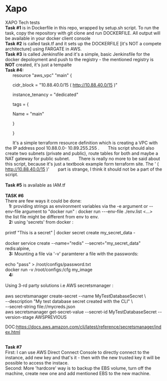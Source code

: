 # Xapo
XAPO Tech tests <br />
**Task #1** is in Dockerfile in this repo, wrapped by setup.sh script. To run the task, copy the repository with git clone and run DOCKERFILE. All output will be available in your docker client console <br /> 
**Task #2** is called task.tf and it sets up the DOCKERFILE [it's NOT a compete architecture] using FARGATE in AWS. <br />
**Task #3** is called Jenkinsfile and it's a simple, basic Jenkinsfile for the docker depoloyment and push to the registry - the mentioned registry is **NOT** created, it's just a tempalte<br />
**Task #4:**
<br />
&nbsp;&nbsp;&nbsp;&nbsp;&nbsp;&nbsp;resource "aws_vpc" "main" {

&nbsp;&nbsp;&nbsp;&nbsp;&nbsp;&nbsp;cidr_block = "10.88.40.0/15 ( http://10.88.40.0/15 )"

&nbsp;&nbsp;&nbsp;&nbsp;&nbsp;&nbsp;instance_tenancy = "dedicated"

&nbsp;&nbsp;&nbsp;&nbsp;&nbsp;&nbsp;tags = {

&nbsp;&nbsp;&nbsp;&nbsp;&nbsp;&nbsp;Name = "main"

&nbsp;&nbsp;&nbsp;&nbsp;&nbsp;&nbsp;}

&nbsp;&nbsp;&nbsp;&nbsp;&nbsp;&nbsp;}



&nbsp;&nbsp;&nbsp;&nbsp;&nbsp;&nbsp;It's a simple terraform resource definition which is creating a VPC with the IP address pool 10.88.0.0-	10.89.255.255 . 
&nbsp;&nbsp;&nbsp;&nbsp;&nbsp;&nbsp;This  script should also create two subnets (private and public), route tables  for both and maybe a NAT gateway for public subnet. 
&nbsp;&nbsp;&nbsp;&nbsp;&nbsp;&nbsp;There is really no more to be said about this script, because it's just a textbook example form terraform site. The ' ( http://10.88.40.0/15 )' &nbsp;&nbsp;&nbsp;&nbsp;&nbsp;&nbsp;part is strange, I think it should not be a part of the script. 
<br />
<br />
**Task #5** is available as IAM.tf
<br />
<br />
**TASK #6**
<br />
There are few ways it could be done: <br />
&nbsp;&nbsp; **1:**  providing strings as environment variables via the -e argument or --env-file argument  to "docker run" : docker run ---env-file ./env.list <...> <br />  the list file might be different from env to env.  <br />
&nbsp;&nbsp; **2:** using 'secrets' from docker : <br />
<br />
printf "This is a secret" | docker secret create my_secret_data - <br />
<br />
docker service  create --name="redis" --secret="my_secret_data" redis:alpine, <br />
&nbsp;&nbsp; **3:** Mounting a file via '-v' paramterer a file with the passwords:  <br />
<br />
echo "pass" > /root/configs/password.txt <br />
docker run -v /root/configs:/cfg  my_image  <br />
&nbsp;&nbsp; **4:** <br />
<br />
Using 3-rd party solutions i.e AWS secretsmanager : <br />
<br />
aws secretsmanager create-secret --name MyTestDatabaseSecret \ <br />
    --description "My test database secret created with the CLI" \ <br />
    --secret-string file://mycreds.json <br />
aws secretsmanager get-secret-value --secret-id MyTestDatabaseSecret --version-stage AWSPREVIOUS <br />

DOC:https://docs.aws.amazon.com/cli/latest/reference/secretsmanager/index.html <br />
<br />

**Task #7** <br />
First: I can use  AWS Direct Connect Console to directly connect to the instance, add new key and that's it - then with the new trusted key it will be possible to access the instace. <br />
Second: More 'hardcore' way is to backup the EBS volume, turn off the machine, create new one and add mentioned EBS to the new machine. <br />
